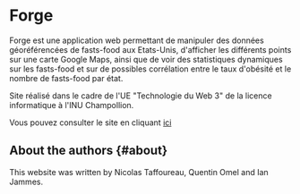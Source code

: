 # Forge

Forge est une application web permettant de manipuler des données géoréférencées de fasts-food aux Etats-Unis, d'afficher les différents points sur une carte Google Maps, ainsi que de voir des statistiques dynamiques sur les fasts-food et sur de possibles corrélation entre le taux d'obésité et le nombre de fasts-food par état.

Site réalisé dans le cadre de l'UE "Technologie du Web 3" de la licence informatique à l'INU Champollion.

Vous pouvez consulter le site en cliquant [ici](https://forge-project.herokuapp.com/)

About the authors                                                  {#about}
-----------------

This website was written by Nicolas Taffoureau, Quentin Omel and Ian Jammes.
